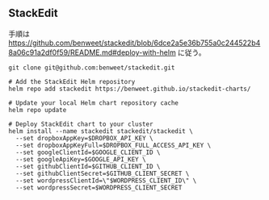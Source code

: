 ## StackEdit
手順は https://github.com/benweet/stackedit/blob/6dce2a5e36b755a0c244522b48a06c91a2df0f59/README.md#deploy-with-helm に従う。

```
git clone git@github.com:benweet/stackedit.git

# Add the StackEdit Helm repository
helm repo add stackedit https://benweet.github.io/stackedit-charts/

# Update your local Helm chart repository cache
helm repo update

# Deploy StackEdit chart to your cluster
helm install --name stackedit stackedit/stackedit \
  --set dropboxAppKey=$DROPBOX_API_KEY \
  --set dropboxAppKeyFull=$DROPBOX_FULL_ACCESS_API_KEY \
  --set googleClientId=$GOOGLE_CLIENT_ID \
  --set googleApiKey=$GOOGLE_API_KEY \
  --set githubClientId=$GITHUB_CLIENT_ID \
  --set githubClientSecret=$GITHUB_CLIENT_SECRET \
  --set wordpressClientId=\"$WORDPRESS_CLIENT_ID\" \
  --set wordpressSecret=$WORDPRESS_CLIENT_SECRET
```
